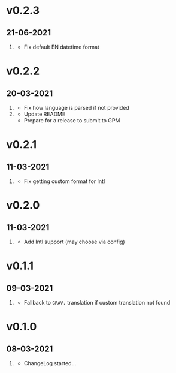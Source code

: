 # v0.2.3
##  21-06-2021

1. [](#bugfix)
   * Fix default EN datetime format

# v0.2.2
##  20-03-2021

1. [](#bugfix)
   * Fix how language is parsed if not provided
2. [](#improved)
   * Update README
   * Prepare for a release to submit to GPM

# v0.2.1
##  11-03-2021

1. [](#bugfix)
   * Fix getting custom format for Intl

# v0.2.0
##  11-03-2021

1. [](#new)
   * Add Intl support (may choose via config)

# v0.1.1
##  09-03-2021

1. [](#bugfix)
   * Fallback to `GRAV.` translation if custom translation not found

# v0.1.0
##  08-03-2021

1. [](#new)
   * ChangeLog started...
